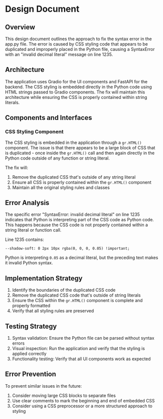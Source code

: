 # Design Document

## Overview

This design document outlines the approach to fix the syntax error in the app.py file. The error is caused by CSS styling code that appears to be duplicated and improperly placed in the Python file, causing a SyntaxError with an "invalid decimal literal" message on line 1235.

## Architecture

The application uses Gradio for the UI components and FastAPI for the backend. The CSS styling is embedded directly in the Python code using HTML strings passed to Gradio components. The fix will maintain this architecture while ensuring the CSS is properly contained within string literals.

## Components and Interfaces

### CSS Styling Component

The CSS styling is embedded in the application through a `gr.HTML()` component. The issue is that there appears to be a large block of CSS that is duplicated - once inside the `gr.HTML()` call and then again directly in the Python code outside of any function or string literal.

The fix will:
1. Remove the duplicated CSS that's outside of any string literal
2. Ensure all CSS is properly contained within the `gr.HTML()` component
3. Maintain all the original styling rules and classes

## Error Analysis

The specific error "SyntaxError: invalid decimal literal" on line 1235 indicates that Python is interpreting part of the CSS code as Python code. This happens because the CSS code is not properly contained within a string literal or function call.

Line 1235 contains:
```
--shadow-soft: 0 2px 10px rgba(0, 0, 0, 0.05) !important;
```

Python is interpreting `0.05` as a decimal literal, but the preceding text makes it invalid Python syntax.

## Implementation Strategy

1. Identify the boundaries of the duplicated CSS code
2. Remove the duplicated CSS code that's outside of string literals
3. Ensure the CSS within the `gr.HTML()` component is complete and properly formatted
4. Verify that all styling rules are preserved

## Testing Strategy

1. Syntax validation: Ensure the Python file can be parsed without syntax errors
2. Visual inspection: Run the application and verify that the styling is applied correctly
3. Functionality testing: Verify that all UI components work as expected

## Error Prevention

To prevent similar issues in the future:
1. Consider moving large CSS blocks to separate files
2. Use clear comments to mark the beginning and end of embedded CSS
3. Consider using a CSS preprocessor or a more structured approach to styling